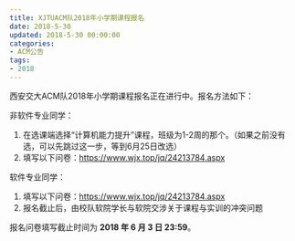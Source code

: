 ```yaml
---
title: XJTUACM队2018年小学期课程报名
date: 2018-5-30
updated: 2018-5-30 00:00:00
categories:
- ACM公告
tags:
- 2018
---
```


西安交大ACM队2018年小学期课程报名正在进行中。报名方法如下：

非软件专业同学：
1. 在选课端选择“计算机能力提升”课程，班级为1-2周的那个。（如果之前没有选，可以先跳过这一步，等到6月25日改选）
2. 填写以下问卷：https://www.wjx.top/jq/24213784.aspx

软件专业同学：
1. 填写以下问卷：https://www.wjx.top/jq/24213784.aspx
2. 报名截止后，由校队软院学长与软院交涉关于课程与实训的冲突问题

报名问卷填写截止时间为 **2018 年 6 月 3 日 23:59**。
